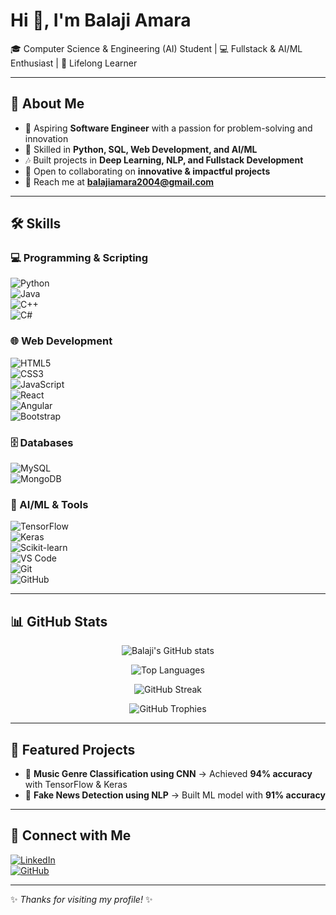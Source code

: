 <!--## Hi there 👋-->

<!--
**balajiamara/balajiamara** is a ✨ _special_ ✨ repository because its `README.md` (this file) appears on your GitHub profile.

Here are some ideas to get you started:

- 🔭 I’m currently working on ...
- 🌱 I’m currently learning ...
- 👯 I’m looking to collaborate on ...
- 🤔 I’m looking for help with ...
- 💬 Ask me about ...
- 📫 How to reach me: ...
- 😄 Pronouns: ...
- ⚡ Fun fact: ...
-->

# Hi 👋, I'm Balaji Amara  

🎓 Computer Science & Engineering (AI) Student | 💻 Fullstack & AI/ML Enthusiast | 🚀 Lifelong Learner  

---

## 🌟 About Me  
- 🔭 Aspiring **Software Engineer** with a passion for problem-solving and innovation  
- 🌱 Skilled in **Python, SQL, Web Development, and AI/ML**  
- 🎶 Built projects in **Deep Learning, NLP, and Fullstack Development**  
- 🤝 Open to collaborating on **innovative & impactful projects**  
- 📧 Reach me at **balajiamara2004@gmail.com**  

---

## 🛠️ Skills  

### 💻 Programming & Scripting  
![Python](https://img.shields.io/badge/Python-3776AB?style=for-the-badge&logo=python&logoColor=white)  
![Java](https://img.shields.io/badge/Java-ED8B00?style=for-the-badge&logo=java&logoColor=white)  
![C++](https://img.shields.io/badge/C++-00599C?style=for-the-badge&logo=cplusplus&logoColor=white)  
![C#](https://img.shields.io/badge/C%23-239120?style=for-the-badge&logo=c-sharp&logoColor=white)  

### 🌐 Web Development  
![HTML5](https://img.shields.io/badge/HTML5-E34F26?style=for-the-badge&logo=html5&logoColor=white)  
![CSS3](https://img.shields.io/badge/CSS3-1572B6?style=for-the-badge&logo=css3&logoColor=white)  
![JavaScript](https://img.shields.io/badge/JavaScript-F7DF1E?style=for-the-badge&logo=javascript&logoColor=black)  
![React](https://img.shields.io/badge/React-20232A?style=for-the-badge&logo=react&logoColor=61DAFB)  
![Angular](https://img.shields.io/badge/Angular-DD0031?style=for-the-badge&logo=angular&logoColor=white)  
![Bootstrap](https://img.shields.io/badge/Bootstrap-563D7C?style=for-the-badge&logo=bootstrap&logoColor=white)  

### 🗄️ Databases  
![MySQL](https://img.shields.io/badge/MySQL-4479A1?style=for-the-badge&logo=mysql&logoColor=white)  
![MongoDB](https://img.shields.io/badge/MongoDB-4EA94B?style=for-the-badge&logo=mongodb&logoColor=white)  

### 🔬 AI/ML & Tools  
![TensorFlow](https://img.shields.io/badge/TensorFlow-FF6F00?style=for-the-badge&logo=tensorflow&logoColor=white)  
![Keras](https://img.shields.io/badge/Keras-D00000?style=for-the-badge&logo=keras&logoColor=white)  
![Scikit-learn](https://img.shields.io/badge/Scikit--learn-F7931E?style=for-the-badge&logo=scikit-learn&logoColor=white)  
![VS Code](https://img.shields.io/badge/VS_Code-0078d7?style=for-the-badge&logo=visual-studio-code&logoColor=white)  
![Git](https://img.shields.io/badge/Git-F05032?style=for-the-badge&logo=git&logoColor=white)  
![GitHub](https://img.shields.io/badge/GitHub-181717?style=for-the-badge&logo=github&logoColor=white)  

---

## 📊 GitHub Stats  

<div align="center">

![Balaji's GitHub stats](https://github-readme-stats.vercel.app/api?username=balajiamara&show_icons=true&theme=tokyonight&hide_border=true)  

![Top Languages](https://github-readme-stats.vercel.app/api/top-langs/?username=balajiamara&layout=compact&theme=tokyonight&hide_border=true)  

![GitHub Streak](https://github-readme-streak-stats.herokuapp.com/?user=balajiamara&theme=tokyonight&hide_border=true)  

![GitHub Trophies](https://github-profile-trophy.vercel.app/?username=balajiamara&theme=tokyonight&no-frame=true&margin-w=10)  

</div>  

---

## 📂 Featured Projects  

- 🎵 **Music Genre Classification using CNN** → Achieved **94% accuracy** with TensorFlow & Keras  
- 📰 **Fake News Detection using NLP** → Built ML model with **91% accuracy**  

---

## 🔗 Connect with Me  
[![LinkedIn](https://img.shields.io/badge/LinkedIn-blue?style=for-the-badge&logo=linkedin&logoColor=white)](https://www.linkedin.com/in/balaji-amara-4a7061297/)  
[![GitHub](https://img.shields.io/badge/GitHub-black?style=for-the-badge&logo=github&logoColor=white)](https://github.com/balajiamara)  

---
✨ *Thanks for visiting my profile!* ✨


